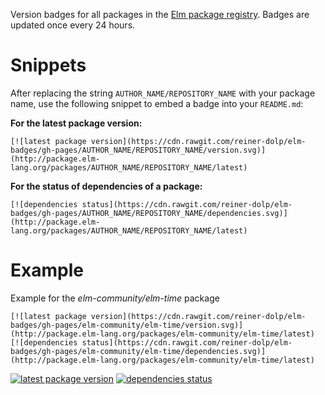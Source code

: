 Version badges for all packages in the [Elm package registry](http://package.elm-lang.org/). Badges are updated once every 24 hours.

# Snippets

After replacing the string `AUTHOR_NAME/REPOSITORY_NAME` with your package name, use the following snippet to embed a badge into your `README.md`:

**For the latest package version:**
```
[![latest package version](https://cdn.rawgit.com/reiner-dolp/elm-badges/gh-pages/AUTHOR_NAME/REPOSITORY_NAME/version.svg)](http://package.elm-lang.org/packages/AUTHOR_NAME/REPOSITORY_NAME/latest)
```


**For the status of dependencies of a package:**
```
[![dependencies status](https://cdn.rawgit.com/reiner-dolp/elm-badges/gh-pages/AUTHOR_NAME/REPOSITORY_NAME/dependencies.svg)](http://package.elm-lang.org/packages/AUTHOR_NAME/REPOSITORY_NAME/latest)
```

# Example

Example for the *elm-community/elm-time* package

```
[![latest package version](https://cdn.rawgit.com/reiner-dolp/elm-badges/gh-pages/elm-community/elm-time/version.svg)](http://package.elm-lang.org/packages/elm-community/elm-time/latest)
[![dependencies status](https://cdn.rawgit.com/reiner-dolp/elm-badges/gh-pages/elm-community/elm-time/dependencies.svg)](http://package.elm-lang.org/packages/elm-community/elm-time/latest)
```

[![latest package version](https://cdn.rawgit.com/reiner-dolp/elm-badges/gh-pages/elm-community/elm-time/version.svg)](http://package.elm-lang.org/packages/elm-community/elm-time/latest)
[![dependencies status](https://cdn.rawgit.com/reiner-dolp/elm-badges/gh-pages/elm-community/elm-time/dependencies.svg)](http://package.elm-lang.org/packages/elm-community/elm-time/latest)
